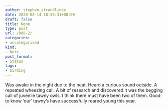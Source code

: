 ```yaml
---
author: stephen_strandlines
date: 2020-08-14 18:56:31+00:00
draft: false
title: None
type: post
url: /908-2/
categories:
- uncategorised
kind:
- Note
post_format:
- Status
tags:
- birding
---
```


Was awake in the night due to the heat. Heard a curious sound outside. A repeated wheezing call. A bit of research and discovered it was the begging call of juvenile tawny owls. I think there must have been two of them. Good to know ‘our’ tawny’s have successfully reared young this year.
